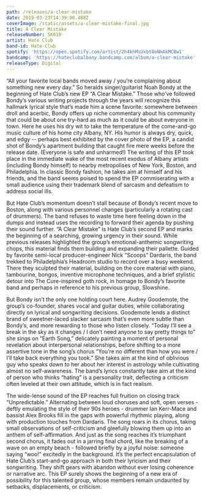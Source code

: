 ```yaml
---
path: /releases/a-clear-mistake
date: 2019-03-23T14:39:00.488Z
coverImage: /static/assets/a-clear-mistake-final.jpg
title: A Clear Mistake
releaseNumber: 5K010
artist: Hate Club
band-id: Hate-Club
spotify: 'https://open.spotify.com/artist/2h4khMsUxbt8oNmAkMCBw1'
bandcamp: 'https://hateclubalbany.bandcamp.com/album/a-clear-mistake'
releaseType: Digital
---
```

“All your favorite local bands moved away / you’re complaining about something new every day.” So heralds singer/guitarist Noah Bondy at the beginning of Hate Club’s new EP “A Clear Mistake.” Those who’ve followed Bondy’s various writing projects through the years will recognize this hallmark lyrical style that’s made him a scene favorite: somewhere between droll and acerbic, Bondy offers up niche commentary about his community that could be about one try-hard as much as it could be about everyone in town. Here he uses his dry wit to take the temperature of the come-and-go music culture of his home city Albany, NY. His humor is always dry, quick, and edgy -- perhaps best exhibited by the cover photo of the EP, a candid shot of Bondy’s apartment building that caught fire mere weeks before the release date. (Everyone is safe and unharmed!) The writing of this EP took place in the immediate wake of the most recent exodus of Albany artists (including Bondy himself) to nearby metropolises of New York, Boston, and Philadelphia. In classic Bondy fashion, he takes aim at himself and his friends, and the band seems poised to spend the EP commiserating with a small audience using their trademark blend of sarcasm and defeatism to address social ills.



But Hate Club’s momentum doesn’t stall because of Bondy’s recent move to Boston, along with various personnel changes (particularly a rotating cast of drummers). The band refuses to waste time here feeling down in the dumps and instead uses the recording to forward their agenda by pushing their sound further. “A Clear Mistake” is Hate Club’s second EP and marks the beginning of a searching, growing urgency in their sound. While previous releases highlighted the group’s emotional-anthemic songwriting chops, this material finds them building and expanding their pallette. Guided by favorite semi-local producer-engineer Nick “Scoops” Dardaris, the band trekked to Philadelphia’s Headroom studio to record over a busy weekend. There they sculpted their material, building on the core material with piano, tambourine, bongos, inventive microphone techniques, and a brief stylistic detour into The Cure-inspired goth rock, in homage to Bondy’s favorite band and perhaps in reference to his previous group, Slowshine.



But Bondy isn’t the only one holding court here. Audrey Goodemote, the group’s co-founder, shares vocal and guitar duties, while collaborating directly on lyrical and songwriting decisions. Goodemote lends a distinct brand of sweetner-laced slacker sarcasm that’s even more subtle than Bondy’s, and more rewarding to those who listen closely. “Today I’ll see a break in the sky as it changes / I don’t need anyone to say pretty things to” she sings on “Earth Song,” delicately painting a moment of personal revelation about interpersonal relationships, before shifting to a more assertive tone in the song’s chorus “You’re no different than how you were / I’ll take back everything you took.” She takes aim at the kind of oblivious guy who speaks down to her about her interest in astrology while cultivating almost no self-awareness. The band’s lyrics constantly take aim at the kind of person who thinks “hating” is a personality trait, deflecting a criticism often leveled at their own attitude, which is in fact realism.



The wide-lense sound of the EP reaches full fruition on closing track “Unpredictable.” Alternating between loud choruses and soft, open verses - deftly emulating the style of their 90s heroes - drummer Ian Kerr-Mace and bassist Alex Brooks fill in the gaps with powerful rhythmic playing, along with production touches from Dardaris. The song roars in its chorus, taking small observations of self-criticism and gleefully blowing them up into an anthem of self-affirmation. And just as the song reaches it’s triumphant second chorus, it fades out in a jarring final chord, like the breaking of a wave on an empty beach - followed briefly by a joyful noise: someone saying “woo!” excitedly in the background. It’s the perfect encapsulation of Hate Club’s start-and-go approach in both their lyricism and their songwriting. They shift gears with abandon without ever losing coherence or narrative arc. This EP surely shows the beginning of a new era of possibility for this talented group, whose members remain undaunted by setbacks, displacements, or criticism.
